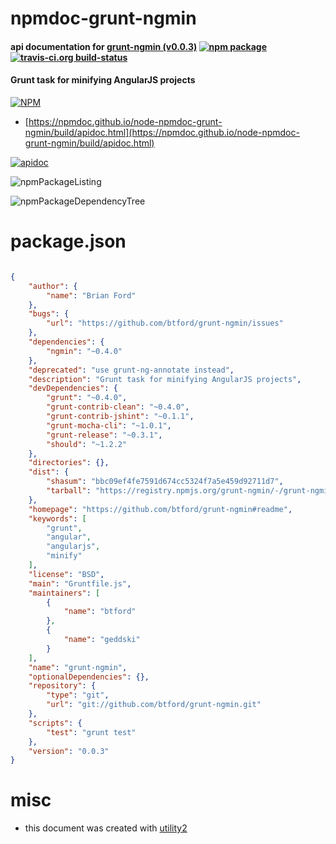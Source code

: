# npmdoc-grunt-ngmin

#### api documentation for  [grunt-ngmin (v0.0.3)](https://github.com/btford/grunt-ngmin#readme)  [![npm package](https://img.shields.io/npm/v/npmdoc-grunt-ngmin.svg?style=flat-square)](https://www.npmjs.org/package/npmdoc-grunt-ngmin) [![travis-ci.org build-status](https://api.travis-ci.org/npmdoc/node-npmdoc-grunt-ngmin.svg)](https://travis-ci.org/npmdoc/node-npmdoc-grunt-ngmin)

#### Grunt task for minifying AngularJS projects

[![NPM](https://nodei.co/npm/grunt-ngmin.png?downloads=true&downloadRank=true&stars=true)](https://www.npmjs.com/package/grunt-ngmin)

- [https://npmdoc.github.io/node-npmdoc-grunt-ngmin/build/apidoc.html](https://npmdoc.github.io/node-npmdoc-grunt-ngmin/build/apidoc.html)

[![apidoc](https://npmdoc.github.io/node-npmdoc-grunt-ngmin/build/screenCapture.buildCi.browser.%252Ftmp%252Fbuild%252Fapidoc.html.png)](https://npmdoc.github.io/node-npmdoc-grunt-ngmin/build/apidoc.html)

![npmPackageListing](https://npmdoc.github.io/node-npmdoc-grunt-ngmin/build/screenCapture.npmPackageListing.svg)

![npmPackageDependencyTree](https://npmdoc.github.io/node-npmdoc-grunt-ngmin/build/screenCapture.npmPackageDependencyTree.svg)



# package.json

```json

{
    "author": {
        "name": "Brian Ford"
    },
    "bugs": {
        "url": "https://github.com/btford/grunt-ngmin/issues"
    },
    "dependencies": {
        "ngmin": "~0.4.0"
    },
    "deprecated": "use grunt-ng-annotate instead",
    "description": "Grunt task for minifying AngularJS projects",
    "devDependencies": {
        "grunt": "~0.4.0",
        "grunt-contrib-clean": "~0.4.0",
        "grunt-contrib-jshint": "~0.1.1",
        "grunt-mocha-cli": "~1.0.1",
        "grunt-release": "~0.3.1",
        "should": "~1.2.2"
    },
    "directories": {},
    "dist": {
        "shasum": "bbc09ef4fe7591d674cc5324f7a5e459d92711d7",
        "tarball": "https://registry.npmjs.org/grunt-ngmin/-/grunt-ngmin-0.0.3.tgz"
    },
    "homepage": "https://github.com/btford/grunt-ngmin#readme",
    "keywords": [
        "grunt",
        "angular",
        "angularjs",
        "minify"
    ],
    "license": "BSD",
    "main": "Gruntfile.js",
    "maintainers": [
        {
            "name": "btford"
        },
        {
            "name": "geddski"
        }
    ],
    "name": "grunt-ngmin",
    "optionalDependencies": {},
    "repository": {
        "type": "git",
        "url": "git://github.com/btford/grunt-ngmin.git"
    },
    "scripts": {
        "test": "grunt test"
    },
    "version": "0.0.3"
}
```



# misc
- this document was created with [utility2](https://github.com/kaizhu256/node-utility2)
